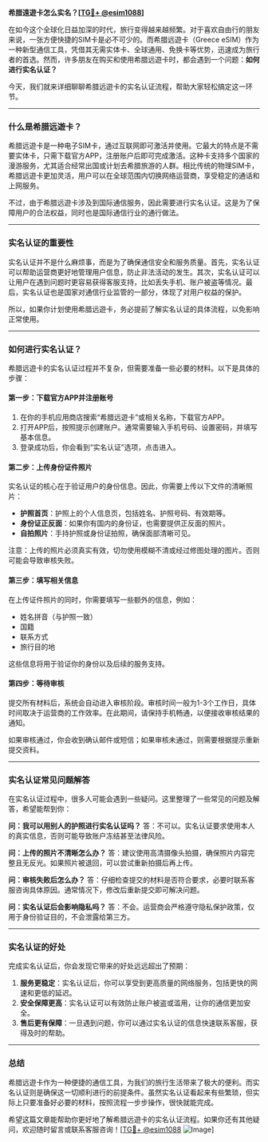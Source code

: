 **希腊遠遊卡怎么实名？[[TG💪+ @esim1088](https://t.me/s/esim1088)]**

在如今这个全球化日益加深的时代，旅行变得越来越频繁。对于喜欢自由行的朋友来说，一张方便快捷的SIM卡是必不可少的。而希腊远遊卡（Greece eSIM）作为一种新型通信工具，凭借其无需实体卡、全球通用、免换卡等优势，迅速成为旅行者的首选。然而，许多朋友在购买和使用希腊远遊卡时，都会遇到一个问题：**如何进行实名认证？**

今天，我们就来详细聊聊希腊远遊卡的实名认证流程，帮助大家轻松搞定这一环节。

---

### 什么是希腊远遊卡？

希腊远遊卡是一种电子SIM卡，通过互联网即可激活并使用。它最大的特点是不需要实体卡，只需下载官方APP，注册账户后即可完成激活。这种卡支持多个国家的漫游服务，尤其适合经常出国或计划去希腊旅游的人群。相比传统的物理SIM卡，希腊远遊卡更加灵活，用户可以在全球范围内切换网络运营商，享受稳定的通话和上网服务。

不过，由于希腊远遊卡涉及到国际通信服务，因此需要进行实名认证。这是为了保障用户的合法权益，同时也是国际通信行业的通行做法。

---

### 实名认证的重要性

实名认证并不是什么麻烦事，而是为了确保通信安全和服务质量。首先，实名认证可以帮助运营商更好地管理用户信息，防止非法活动的发生。其次，实名认证可以让用户在遇到问题时更容易获得客服支持，比如丢失手机、账户被盗等情况。最后，实名认证也是国家对通信行业监管的一部分，体现了对用户权益的保护。

所以，如果你计划使用希腊远遊卡，务必提前了解实名认证的具体流程，以免影响正常使用。

---

### 如何进行实名认证？

希腊远遊卡的实名认证过程并不复杂，但需要准备一些必要的材料。以下是具体的步骤：

#### 第一步：下载官方APP并注册账号

1. 在你的手机应用商店搜索“希腊远遊卡”或相关名称，下载官方APP。
2. 打开APP后，按照提示创建账户。通常需要输入手机号码、设置密码，并填写基本信息。
3. 登录成功后，你会看到“实名认证”选项，点击进入。

#### 第二步：上传身份证件照片

实名认证的核心在于验证用户的身份信息。因此，你需要上传以下文件的清晰照片：

- **护照首页**：护照上的个人信息页，包括姓名、护照号码、有效期等。
- **身份证正反面**：如果你有国内的身份证，也需要提供正反面的照片。
- **自拍照片**：手持护照或身份证拍照，确保面部清晰可见。

注意：上传的照片必须真实有效，切勿使用模糊不清或经过修图处理的图片。否则可能会导致审核失败。

#### 第三步：填写相关信息

在上传证件照片的同时，你需要填写一些额外的信息，例如：

- 姓名拼音（与护照一致）
- 国籍
- 联系方式
- 旅行目的地

这些信息将用于验证你的身份以及后续的服务支持。

#### 第四步：等待审核

提交所有材料后，系统会自动进入审核阶段。审核时间一般为1-3个工作日，具体时间取决于运营商的工作效率。在此期间，请保持手机畅通，以便接收审核结果的通知。

如果审核通过，你会收到确认邮件或短信；如果审核未通过，则需要根据提示重新提交资料。

---

### 实名认证常见问题解答

在实名认证过程中，很多人可能会遇到一些疑问。这里整理了一些常见的问题及解答，希望能帮到你：

**问：我可以用别人的护照进行实名认证吗？**
答：不可以。实名认证要求使用本人的真实信息，否则可能导致账户冻结甚至法律风险。

**问：上传的照片不清晰怎么办？**
答：建议使用高清摄像头拍摄，确保照片内容完整且无反光。如果照片被退回，可以尝试重新拍摄后再上传。

**问：审核失败后怎么办？**
答：仔细检查提交的材料是否符合要求，必要时联系客服咨询具体原因。通常情况下，修改后重新提交即可解决问题。

**问：实名认证后会影响隐私吗？**
答：不会。运营商会严格遵守隐私保护政策，仅用于身份验证目的，不会泄露给第三方。

---

### 实名认证的好处

完成实名认证后，你会发现它带来的好处远远超出了预期：

1. **服务更稳定**：实名认证后，你可以享受到更高质量的网络服务，包括更快的网速和更低的延迟。
2. **安全保障更高**：实名认证可以有效防止账户被盗或滥用，让你的通信更加安全。
3. **售后更有保障**：一旦遇到问题，你可以通过实名认证的信息快速联系客服，获得及时的帮助。

---

### 总结

希腊远遊卡作为一种便捷的通信工具，为我们的旅行生活带来了极大的便利。而实名认证则是确保这一切顺利进行的前提条件。虽然实名认证看起来有些繁琐，但实际上只要准备好必要的材料，按照流程一步步操作，很快就能完成。

希望这篇文章能帮助你更好地了解希腊远遊卡的实名认证流程。如果你还有其他疑问，欢迎随时留言或联系客服咨询！[[TG💪+ @esim1088](https://t.me/s/esim1088) ![Image](https://i.postimg.cc/4NQfJmqS/Snipaste-2025-05-13-00-14-12.png)]